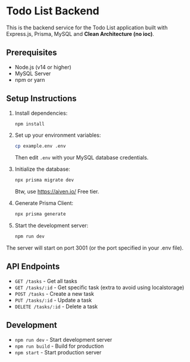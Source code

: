# Todo List Backend

This is the backend service for the Todo List application built with Express.js, Prisma, MySQL and **Clean Architecture (no ioc)**.

## Prerequisites

- Node.js (v14 or higher)
- MySQL Server
- npm or yarn

## Setup Instructions

1. Install dependencies:
   ```bash
   npm install
   ```

2. Set up your environment variables:
   ```bash
   cp example.env .env
   ```
   Then edit `.env` with your MySQL database credentials.

3. Initialize the database:
   ```bash
   npx prisma migrate dev
   ```

   Btw, use https://aiven.io/ Free tier.


4. Generate Prisma Client:
   ```bash
   npx prisma generate
   ```

5. Start the development server:
   ```bash
   npm run dev
   ```


The server will start on port 3001 (or the port specified in your .env file).

## API Endpoints

- `GET /tasks` - Get all tasks
- `GET /tasks/:id` - Get specific task (extra to avoid using localstorage)
- `POST /tasks` - Create a new task
- `PUT /tasks/:id` - Update a task
- `DELETE /tasks/:id` - Delete a task

## Development

- `npm run dev` - Start development server
- `npm run build` - Build for production
- `npm start` - Start production server
